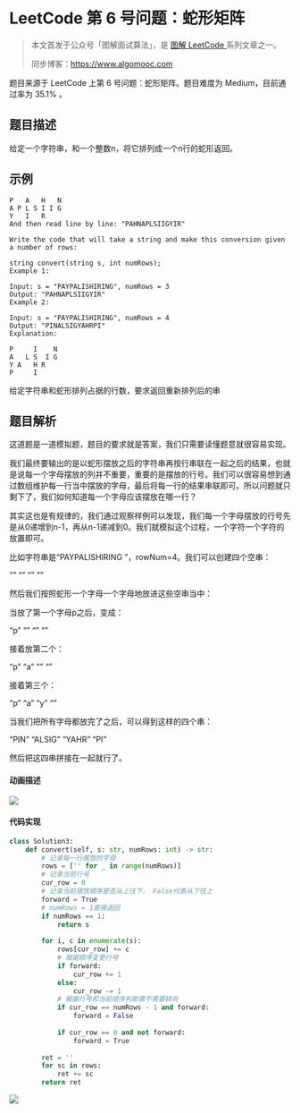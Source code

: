 # LeetCode 第 6 号问题：蛇形矩阵

> 本文首发于公众号「图解面试算法」，是 [图解 LeetCode ](<https://github.com/MisterBooo/LeetCodeAnimation>) 系列文章之一。
>
> 同步博客：https://www.algomooc.com
>

题目来源于 LeetCode 上第 6 号问题：蛇形矩阵。题目难度为 Medium，目前通过率为 35.1% 。


## 题目描述

给定一个字符串，和一个整数n，将它排列成一个n行的蛇形返回。

## 示例

```
P   A   H   N
A P L S I I G
Y   I   R
And then read line by line: "PAHNAPLSIIGYIR"

Write the code that will take a string and make this conversion given a number of rows:

string convert(string s, int numRows);
Example 1:

Input: s = "PAYPALISHIRING", numRows = 3
Output: "PAHNAPLSIIGYIR"
Example 2:

Input: s = "PAYPALISHIRING", numRows = 4
Output: "PINALSIGYAHRPI"
Explanation:

P     I    N
A   L S  I G
Y A   H R
P     I
```

给定字符串和蛇形排列占据的行数，要求返回重新排列后的串

## 题目解析

这道题是一道模拟题，题目的要求就是答案，我们只需要读懂题意就很容易实现。

我们最终要输出的是以蛇形摆放之后的字符串再按行串联在一起之后的结果，也就是说每一个字母摆放的列并不重要，重要的是摆放的行号。我们可以很容易想到通过数组维护每一行当中摆放的字母，最后将每一行的结果串联即可。所以问题就只剩下了，我们如何知道每一个字母应该摆放在哪一行？

其实这也是有规律的，我们通过观察样例可以发现，我们每一个字母摆放的行号先是从0递增到n-1，再从n-1递减到0。我们就模拟这个过程，一个字符一个字符的放置即可。

比如字符串是“PAYPALISHIRING ”，rowNum=4。我们可以创建四个空串：

“”
“”
“”
“”

然后我们按照蛇形一个字母一个字母地放进这些空串当中：

当放了第一个字母p之后，变成：

“p”
“”
“”
“”

接着放第二个：

“p”
“a”
“”
“”

接着第三个：

“p”
“a”
“y”
“”

当我们把所有字母都放完了之后，可以得到这样的四个串：

“PIN”
“ALSIG”
“YAHR”
“PI”

然后把这四串拼接在一起就行了。


#### 动画描述

![](../Animation/LeetCode6.gif)

#### 代码实现

```python
class Solution3:
    def convert(self, s: str, numRows: int) -> str:
        # 记录每一行摆放的字母
        rows = ['' for _ in range(numRows)]
        # 记录当前行号
        cur_row = 0
        # 记录当前摆放顺序是否从上往下， False代表从下往上
        forward = True
        # numRows = 1直接返回
        if numRows == 1:
            return s
        
        for i, c in enumerate(s):
            rows[cur_row] += c
            # 根据顺序变更行号
            if forward:
                cur_row += 1
            else:
                cur_row -= 1
            # 根据行号和当前顺序判断需不需要转向
            if cur_row == numRows - 1 and forward:
                forward = False
            
            if cur_row == 0 and not forward:
                forward = True
            
        ret = ''
        for sc in rows:
            ret += sc
        return ret
```

![](../../Pictures/qrcode.jpg)